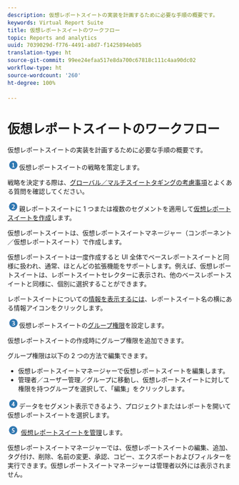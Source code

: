 ```yaml
---
description: 仮想レポートスイートの実装を計画するために必要な手順の概要です。
keywords: Virtual Report Suite
title: 仮想レポートスイートのワークフロー
topic: Reports and analytics
uuid: 7039029d-f776-4491-a8d7-f1425894eb85
translation-type: ht
source-git-commit: 99ee24efaa517e8da700c67818c111c4aa90dc02
workflow-type: ht
source-wordcount: '260'
ht-degree: 100%

---
```



# 仮想レポートスイートのワークフロー

仮想レポートスイートの実装を計画するために必要な手順の概要です。

![](assets/step1_icon.png)仮想レポートスイートの戦略を策定します。

戦略を決定する際は、[グローバル／マルチスイートタギングの考慮事項](/help/components/vrs/vrs-considerations.md)とよくある質問を確認してください。

![](assets/step2_icon.png)親レポートスイートに 1 つまたは複数のセグメントを適用して[仮想レポートスイートを作成](/help/components/vrs/c-workflow-vrs/vrs-create.md)します。

仮想レポートスイートは、仮想レポートスイートマネージャー（コンポーネント／仮想レポートスイート）で作成します。

仮想レポートスイートは一度作成すると UI 全体でベースレポートスイートと同様に扱われ、通常、ほとんどの拡張機能をサポートします。例えば、仮想レポートスイートは、レポートスイートセレクターに表示され、他のベースレポートスイートと同様に、個別に選択することができます。

レポートスイートについての[情報を表示するには](/help/components/vrs/c-workflow-vrs/vrs-view.md)、レポートスイート名の横にある情報アイコンをクリックします。

![](assets/step3_icon.png)仮想レポートスイートの[グループ権限](/help/components/vrs/c-workflow-vrs/vrs-create.md)を設定します。

仮想レポートスイートの作成時にグループ権限を追加できます。

グループ権限は以下の 2 つの方法で編集できます。

* 仮想レポートスイートマネージャーで仮想レポートスイートを編集します。
* 管理者／ユーザー管理／グループに移動し、仮想レポートスイートに対して権限を持つグループを選択して、「編集」をクリックします。

![](assets/step4_icon.png)データをセグメント表示できるよう、プロジェクトまたはレポートを開いて仮想レポートスイートを選択します。

![](assets/step5_icon.png) [ 仮想レポートスイートを管理](/help/components/vrs/c-workflow-vrs/vrs-manage.md)します。

仮想レポートスイートマネージャーでは、仮想レポートスイートの編集、追加、タグ付け、削除、名前の変更、承認、コピー、エクスポートおよびフィルターを実行できます。仮想レポートスイートマネージャーは管理者以外には表示されません。
